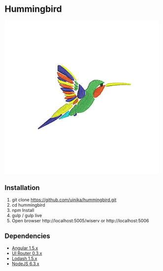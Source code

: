 # Hummingbird

![logo](./artifact/assets/logo.jpg)

## Installation
1. git clone https://github.com/uinika/hummingbird.git
2. cd hummingbird
3. npm Install
4. gulp / gulp live
5. Open browser http://localhost:5005/wiserv or http://localhost:5006

## Dependencies
* [Angular 1.5.x](https://angularjs.org/)
* [UI Router 0.3.x](https://github.com/angular-ui/ui-router/tree/legacy)
* [Lodash 1.5.x](https://lodash.com/)
* [NodeJS 6.3.x](https://nodejs.org/)